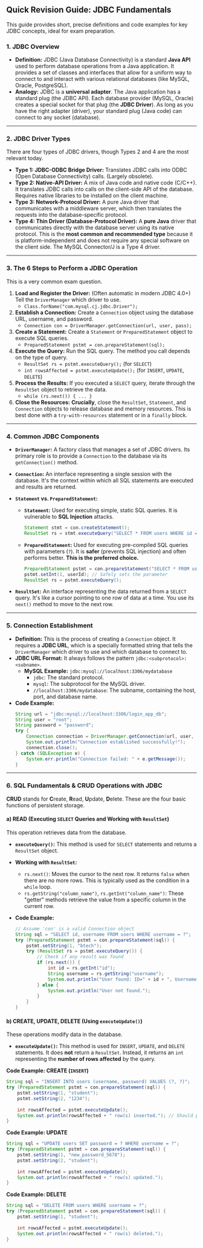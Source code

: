 

## **Quick Revision Guide: JDBC Fundamentals**

This guide provides short, precise definitions and code examples for key JDBC concepts, ideal for exam preparation.

### **1. JDBC Overview**

*   **Definition:** JDBC (Java Database Connectivity) is a standard **Java API** used to perform database operations from a Java application. It provides a set of classes and interfaces that allow for a uniform way to connect to and interact with various relational databases (like MySQL, Oracle, PostgreSQL).
*   **Analogy:** JDBC is a **universal adapter**. The Java application has a standard plug (the JDBC API). Each database provider (MySQL, Oracle) creates a special socket for that plug (the **JDBC Driver**). As long as you have the right adapter (driver), your standard plug (Java code) can connect to any socket (database).

---

### **2. JDBC Driver Types**

There are four types of JDBC drivers, though Types 2 and 4 are the most relevant today.

*   **Type 1: JDBC-ODBC Bridge Driver:** Translates JDBC calls into ODBC (Open Database Connectivity) calls. (Largely obsolete).
*   **Type 2: Native-API Driver:** A mix of Java code and native code (C/C++). It translates JDBC calls into calls on the client-side API of the database. Requires native libraries to be installed on the client machine.
*   **Type 3: Network-Protocol Driver:** A pure Java driver that communicates with a middleware server, which then translates the requests into the database-specific protocol.
*   **Type 4: Thin Driver (Database-Protocol Driver):** A **pure Java** driver that communicates directly with the database server using its native protocol. This is the **most common and recommended type** because it is platform-independent and does not require any special software on the client side. The MySQL Connector/J is a Type 4 driver.

---

### **3. The 6 Steps to Perform a JDBC Operation**

This is a very common exam question.

1.  **Load and Register the Driver:** (Often automatic in modern JDBC 4.0+) Tell the `DriverManager` which driver to use.
    *   `Class.forName("com.mysql.cj.jdbc.Driver");`
2.  **Establish a Connection:** Create a `Connection` object using the database URL, username, and password.
    *   `Connection con = DriverManager.getConnection(url, user, pass);`
3.  **Create a Statement:** Create a `Statement` or `PreparedStatement` object to execute SQL queries.
    *   `PreparedStatement pstmt = con.prepareStatement(sql);`
4.  **Execute the Query:** Run the SQL query. The method you call depends on the type of query.
    *   `ResultSet rs = pstmt.executeQuery();` (for `SELECT`)
    *   `int rowsAffected = pstmt.executeUpdate();` (for `INSERT`, `UPDATE`, `DELETE`)
5.  **Process the Results:** If you executed a `SELECT` query, iterate through the `ResultSet` object to retrieve the data.
    *   `while (rs.next()) { ... }`
6.  **Close the Resources:** **Crucially**, close the `ResultSet`, `Statement`, and `Connection` objects to release database and memory resources. This is best done with a `try-with-resources` statement or in a `finally` block.

---

### **4. Common JDBC Components**

*   **`DriverManager`:** A factory class that manages a set of JDBC drivers. Its primary role is to provide a `Connection` to the database via its `getConnection()` method.

*   **`Connection`:** An interface representing a single session with the database. It's the context within which all SQL statements are executed and results are returned.

*   **`Statement` vs. `PreparedStatement`:**
    *   **`Statement`:** Used for executing simple, static SQL queries. It is vulnerable to **SQL Injection** attacks.
        ```java
        Statement stmt = con.createStatement();
        ResultSet rs = stmt.executeQuery("SELECT * FROM users WHERE id = " + userId); // UNSAFE!
        ```
    *   **`PreparedStatement`:** Used for executing pre-compiled SQL queries with parameters (`?`). It is **safer** (prevents SQL injection) and often performs better. **This is the preferred choice.**
        ```java
        PreparedStatement pstmt = con.prepareStatement("SELECT * FROM users WHERE id = ?");
        pstmt.setInt(1, userId); // Safely sets the parameter
        ResultSet rs = pstmt.executeQuery();
        ```

*   **`ResultSet`:** An interface representing the data returned from a `SELECT` query. It's like a cursor pointing to one row of data at a time. You use its `next()` method to move to the next row.

---

### **5. Connection Establishment**

*   **Definition:** This is the process of creating a `Connection` object. It requires a **JDBC URL**, which is a specially formatted string that tells the `DriverManager` which driver to use and which database to connect to.
*   **JDBC URL Format:** It always follows the pattern `jdbc:<subprotocol>:<subname>`.
    *   **MySQL Example:** `jdbc:mysql://localhost:3306/mydatabase`
        *   `jdbc`: The standard protocol.
        *   `mysql`: The subprotocol for the MySQL driver.
        *   `//localhost:3306/mydatabase`: The subname, containing the host, port, and database name.
*   **Code Example:**
    ```java
    String url = "jdbc:mysql://localhost:3306/login_app_db";
    String user = "root";
    String password = "password";
    try {
        Connection connection = DriverManager.getConnection(url, user, password);
        System.out.println("Connection established successfully!");
        connection.close();
    } catch (SQLException e) {
        System.err.println("Connection failed: " + e.getMessage());
    }
    ```

---

### **6. SQL Fundamentals & CRUD Operations with JDBC**

**CRUD** stands for **C**reate, **R**ead, **U**pdate, **D**elete. These are the four basic functions of persistent storage.

#### **a) READ (Executing `SELECT` Queries and Working with `ResultSet`)**

This operation retrieves data from the database.

*   **`executeQuery()`:** This method is used for `SELECT` statements and returns a `ResultSet` object.
*   **Working with `ResultSet`:**
    *   `rs.next()`: Moves the cursor to the next row. It returns `false` when there are no more rows. This is typically used as the condition in a `while` loop.
    *   `rs.getString("column_name")`, `rs.getInt("column_name")`: These "getter" methods retrieve the value from a specific column in the current row.

*   **Code Example:**
    ```java
    // Assume 'con' is a valid Connection object
    String sql = "SELECT id, username FROM users WHERE username = ?";
    try (PreparedStatement pstmt = con.prepareStatement(sql)) {
        pstmt.setString(1, "btech");
        try (ResultSet rs = pstmt.executeQuery()) {
            // Check if any result was found
            if (rs.next()) {
                int id = rs.getInt("id");
                String username = rs.getString("username");
                System.out.println("User found: ID=" + id + ", Username=" + username);
            } else {
                System.out.println("User not found.");
            }
        }
    }
    ```

#### **b) CREATE, UPDATE, DELETE (Using `executeUpdate()`)**

These operations modify data in the database.

*   **`executeUpdate()`:** This method is used for `INSERT`, `UPDATE`, and `DELETE` statements. It does **not** return a `ResultSet`. Instead, it returns an `int` representing the **number of rows affected** by the query.

**Code Example: CREATE (`INSERT`)**
```java
String sql = "INSERT INTO users (username, password) VALUES (?, ?)";
try (PreparedStatement pstmt = con.prepareStatement(sql)) {
    pstmt.setString(1, "student");
    pstmt.setString(2, "1234");
    
    int rowsAffected = pstmt.executeUpdate();
    System.out.println(rowsAffected + " row(s) inserted."); // Should print "1 row(s) inserted."
}
```

**Code Example: UPDATE**
```java
String sql = "UPDATE users SET password = ? WHERE username = ?";
try (PreparedStatement pstmt = con.prepareStatement(sql)) {
    pstmt.setString(1, "new_password_5678");
    pstmt.setString(2, "student");
    
    int rowsAffected = pstmt.executeUpdate();
    System.out.println(rowsAffected + " row(s) updated.");
}
```

**Code Example: DELETE**
```java
String sql = "DELETE FROM users WHERE username = ?";
try (PreparedStatement pstmt = con.prepareStatement(sql)) {
    pstmt.setString(1, "student");
    
    int rowsAffected = pstmt.executeUpdate();
    System.out.println(rowsAffected + " row(s) deleted.");
}
```
